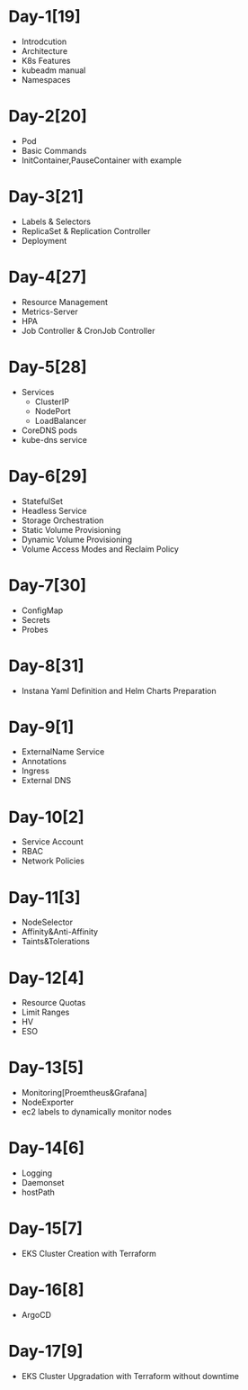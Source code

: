 # Day-1[19]
- Introdcution
- Architecture
- K8s Features
- kubeadm manual
- Namespaces
# Day-2[20]
- Pod
- Basic Commands
- InitContainer,PauseContainer with example
# Day-3[21]
- Labels & Selectors
- ReplicaSet & Replication Controller
- Deployment
# Day-4[27]
- Resource Management
- Metrics-Server
- HPA
- Job Controller & CronJob Controller
# Day-5[28]
- Services
  - ClusterIP
  - NodePort
  - LoadBalancer
- CoreDNS pods
- kube-dns service
# Day-6[29]
- StatefulSet
- Headless Service
- Storage Orchestration
 - Static Volume Provisioning
 - Dynamic Volume Provisioning
- Volume Access Modes and Reclaim Policy
# Day-7[30]
- ConfigMap
- Secrets
- Probes
# Day-8[31]
- Instana Yaml Definition and Helm Charts Preparation
# Day-9[1]
- ExternalName Service
- Annotations
- Ingress
- External DNS
# Day-10[2]
- Service Account
- RBAC
- Network Policies
# Day-11[3]
- NodeSelector
- Affinity&Anti-Affinity
- Taints&Tolerations
# Day-12[4]
- Resource Quotas
- Limit Ranges
- HV
- ESO
# Day-13[5]
- Monitoring[Proemtheus&Grafana]
- NodeExporter
- ec2 labels to dynamically monitor nodes
# Day-14[6]
- Logging
- Daemonset
- hostPath
# Day-15[7]
- EKS Cluster Creation with Terraform
# Day-16[8]
- ArgoCD
# Day-17[9]
- EKS Cluster Upgradation with Terraform without downtime
